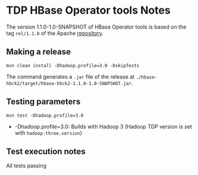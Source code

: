 # TDP HBase Operator tools Notes

The version 1.1.0-1.0-SNAPSHOT of HBase Operator tools is based on the tag `rel/1.1.0` of the Apache [repository](https://github.com/apache/hbase-operator-tools/tree/rel/1.1.0).

## Making a release

```
mvn clean install -Dhadoop.profile=3.0 -DskipTests
```

The command generates a `.jar` file of the release at `./hbase-hbck2/target/hbase-hbck2-1.1.0-1.0-SNAPSHOT.jar`. 

## Testing parameters

```
mvn test -Dhadoop.profile=3.0
```

- -Dhadoop.profile=3.0: Builds with Hadoop 3 (Hadoop TDP version is set with `hadoop-three.version`)

## Test execution notes

All tests passing
